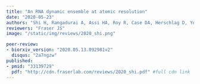 ```yaml
---
title: "An RNA dynamic ensemble at atomic resolution"
date: "2020-05-23"
authors: "Shi H, Rangadurai A, Assi HA, Roy R, Case DA, Herschlag D, Yesselman JD, and Al-Hashimi HM"
reviewers: "Fraser JS"
image: "/static/img/reviews/2020_shi.png"

peer-review:
- biorxiv_version: "2020.05.13.092981v2"
  disqus: "2a7ngzw"
published:
- pmid: "33139729"
  pdf: "http://cdn.fraserlab.com/reviews/2020_shi.pdf" #full cdn link
---
```

